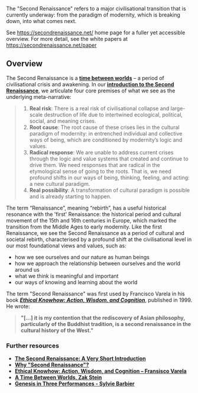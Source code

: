 The "Second Renaissance" refers to a major civilisational transition that is currently underway: from the paradigm of modernity, which is breaking down, into what comes next.

See https://secondrenaissance.net/ home page for a fuller yet accessible overview. For more detail, see the white papers at https://secondrenaissance.net/paper

## Overview

The Second Renaissance is a **[time between worlds](https://www.youtube.com/watch?v=qD5pnsyIYvQ)** – a period of civilisational crisis and awakening. In our **[introduction to the Second Renaissance](https://secondrenaissance.net/intro)**, we articulate four core premises of what we see as the underlying meta-narrative:

> 1. **Real risk**: There is a real risk of civilisational collapse and large-scale destruction of life due to intertwined ecological, political, social, and meaning crises.
> 2. **Root cause**: The root cause of these crises lies in the cultural paradigm of modernity: in entrenched individual and collective ways of being, which are conditioned by modernity’s logic and values.
> 3. **Radical response**: We are unable to address current crises through the logic and value systems that created and continue to drive them. We need responses that are radical in the etymological sense of going to the roots. That is, we need profound shifts in our ways of being, thinking, feeling, and acting: a new cultural paradigm.
> 4. **Real possibility**: A transformation of cultural paradigm is possible and is already starting to happen.

The term “Renaissance”, meaning “rebirth”, has a useful historical resonance with the 'first' Renaissance: the historical period and cultural movement of the 15th and 16th centuries in Europe, which marked the transition from the Middle Ages to early modernity. Like the first Renaissance, we see the Second Renaissance as a period of cultural and societal rebirth, characterised by a profound shift at the civilisational level in our most foundational views and values, such as:

- how we see ourselves and our nature as human beings
- how we approach the relationship between ourselves and the world around us
- what we think is meaningful and important
- our ways of knowing and learning about the world

The term "Second Renaissance" was first used by Francisco Varela in his book _**[Ethical Knowhow: Action, Wisdom, and Cognition](https://www.sup.org/books/title/?id=896)**_, published in 1999. He wrote:

> **"[…] it is my contention that the rediscovery of Asian philosophy, particularly of the Buddhist tradition, is a second renaissance in the cultural history of the West."**

### Further resources

- **[The Second Renaissance: A Very Short Introduction](https://secondrenaissance.net/intro)**
- **[Why "Second Renaissance"?](https://secondrenaissance.net/publications/second-renaissance-name)**
- **[Ethical Knowhow: Action, Wisdom, and Cognition – Fransisco Varela](https://www.sup.org/books/title/?id=896)** 
- **[A Time Between Worlds, Zak Stein](https://www.youtube.com/watch?v=qD5pnsyIYvQ)**
- **[Genesis in Three Performances - Sylvie Barbier](https://lifeitself.org/blog/2022/05/24/genesis-in-three-performances)**